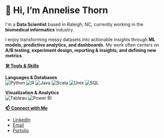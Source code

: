 # 👋 Hi, I’m Annelise Thorn  

I'm a **Data Scientist** based in Raleigh, NC, currently working in the **biomedical informatics** industry.  

I enjoy transforming messy datasets into actionable insights through **ML models, predictive analytics, and dashboards**. My work often centers on **A/B testing, experiment design, reporting & insights, and defining new metrics**.  

<ins>**🛠️ Tools & Skills**</ins>

**Languages & Databases**  
![Python](https://img.shields.io/badge/Python-3776AB?logo=python&logoColor=white&style=flat)
![R](https://img.shields.io/badge/R-276DC3?logo=r&logoColor=white&style=flat)
![Java](https://img.shields.io/badge/Java-007396?logo=openjdk&logoColor=white&style=flat)
![Scala](https://img.shields.io/badge/Scala-DC322F?logo=scala&logoColor=white&style=flat)
![Unix](https://img.shields.io/badge/Unix-000000?logo=gnubash&logoColor=white&style=flat)
![SQL](https://img.shields.io/badge/SQL-4479A1?logo=mysql&logoColor=white&style=flat)

**Visualization & Analytics**  
![Tableau](https://img.shields.io/badge/Tableau-E97627?logo=tableau&logoColor=white&style=flat)
![Power BI](https://img.shields.io/badge/Power%20BI-F2C811?logo=powerbi&logoColor=white&style=flat)

<ins>**📫 Connect with Me**</ins>  
- [LinkedIn](https://www.linkedin.com/in/annelisethorn/)
- [Email](mailto:anneliset47@gmail.com)
- [Portolio](annelisethorn.com)
